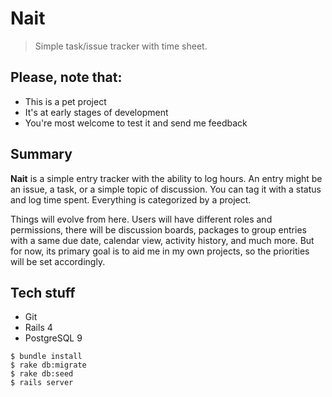 # Nait

> Simple task/issue tracker with time sheet.

## Please, note that:

- This is a pet project
- It's at early stages of development
- You're most welcome to test it and send me feedback

## Summary

**Nait** is a simple entry tracker with the ability to log hours.
An entry might be an issue, a task, or a simple topic of discussion.
You can tag it with a status and log time spent. Everything is categorized by a project.

Things will evolve from here. Users will have different roles and permissions, there will be discussion boards, packages to group entries with a same due date, calendar view, activity history, and much more.
But for now, its primary goal is to aid me in my own projects, so the priorities will be set accordingly.

## Tech stuff

- Git
- Rails 4
- PostgreSQL 9

```shell
$ bundle install
$ rake db:migrate
$ rake db:seed
$ rails server
```
